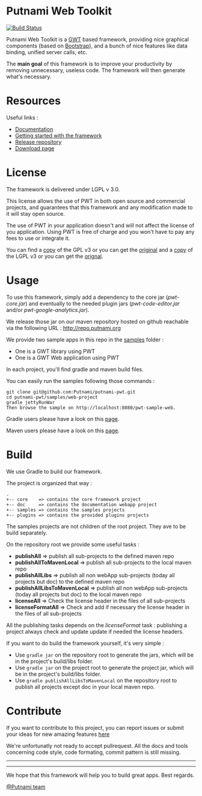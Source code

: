 Putnami Web Toolkit
===================

[![Build Status](https://travis-ci.org/Putnami/putnami-pwt.svg?branch=master)](https://travis-ci.org/Putnami/putnami-pwt)

Putnami Web Toolkit is a [GWT](http://www.gwtproject.org/) based framework, providing nice graphical components (based on [Bootstrap](http://www.getbootstrap.com/)), and a bunch of nice features like data binding, unified server calls, etc.

The **main goal** of this framework is to improve your productivity by removing unnecessary, useless code. The framework will then generate what's necessary.

# Resources
Useful links :

* [Documentation](http://pwt.putnami.org/?utm_source=github-pwt)
* [Getting started with the framework](http://pwt.putnami.org/?utm_source=github-pwt#!GettingStarted)
* [Release repository](http://repo.putnami.org/)
* [Download page](http://pwt.putnami.org/?utm_source=github-pwt#!Download)

# License
The framework is delivered under LGPL v 3.0.

This license allows the use of PWT in both open source and commercial projects, and guarantees that this framework and any modification made to it will stay open source.

The use of PWT in your application doesn't and will not affect the license of you application. Using PWT is free of charge and you won't have to pay any fees to use or integrate it.

You can find a [copy](https://github.com/Putnami/putnami-pwt/raw/master/COPYING) of the GPL v3 or you can get the [original](https://www.gnu.org/licenses/gpl-3.0.txt) and a [copy](https://github.com/Putnami/putnami-pwt/raw/master/COPYING.LESSER) of the LGPL v3 or you can get the [orignal](https://www.gnu.org/licenses/lgpl-3.0.txt).

# Usage #
To use this framework, simply add a dependency to the core jar (*pwt-core.jar*) and eventually to the needed plugin jars (*pwt-code-editor.jar* and/or *pwt-google-analytics.jar*).

We release those jar on our maven repository hosted on github reachable via the following URL : http://repo.putnami.org

We provide two sample apps in this repo in the [samples](https://github.com/Putnami/putnami-pwt/tree/master/samples) folder :

* One is a GWT library using PWT
* One is a GWT Web application using PWT

In each project, you'll find gradle and maven build files.

You can easily run the samples following those commands :

```
git clone git@github.com:Putnami/putnami-pwt.git
cd putnami-pwt/samples/web-project
gradle jettyRunWar
Then browse the sample on http://localhost:8080/pwt-sample-web.
```
Gradle users please have a look on this [page](https://github.com/Putnami/putnami-pwt/wiki/GradleUsage).

Maven users please have a look on this [page](https://github.com/Putnami/putnami-pwt/wiki/MavenUsage).

# Build #
We use Gradle to build our framework.

The project is organized that way :

```
.
+-- core    => contains the core framework project
+-- doc     => contains the documentation webapp project
+-- samples => contains the samples projects
+-- plugins => contains the provided plugins projects
```
The samples projects are not children of the root project. They ave to be build separately.

On the repository root we provide some useful tasks :

* **publishAll** => publish all sub-projects to the defined maven repo
* **publishAllToMavenLocal** => publish all sub-projects to the local maven repo
* **publishAllLibs** => publish all non webApp sub-projects (today all projects but doc) to the defined maven repo
* **publishAllLibsToMavenLocal** => publish all non webApp sub-projects (today all projects but doc) to the local maven repo
* **licenseAll** => Check the license header in the files of all sub-projects
* **licenseFormatAll** => Check and add if necessary the license header in the files of all sub-projects

All the publishing tasks depends on the *licenseFormat* task : publishing a project always check and update update if needed the license headers.


If you want to do build the framework yourself, it's very simple :

* Use `gradle jar` on the repository root to generate the jars, which will be in the project's build/libs folder.
* Use `gradle jar` on the project root to generate the project jar, which will be in the project's build/libs folder.
* Use `gradle publishAllLibsToMavenLocal` on the repository root to publish all projects except doc in your local maven repo.

# Contribute #
If you want to contribute to this project, you can report issues or submit your ideas for new amazing features [here](https://github.com/Putnami/putnami-pwt/issues)

We're unfortunatly not ready to accept pullrequest. All the docs and tools concerning code style, code formating, commit pattern is still missing.


---

---

We hope that this framework will help you to build great apps. Best regards.

[@Putnami team](https://github.com/putnami)
